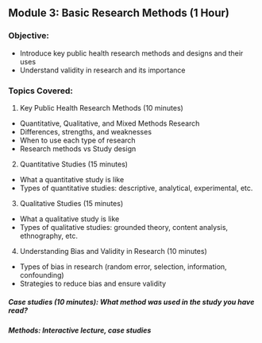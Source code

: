 ## Module 3: Basic Research Methods (1 Hour)
### Objective:
- Introduce key public health research methods and designs and their uses
- Understand validity in research and its importance

### Topics Covered:
1. Key Public Health Research Methods (10 minutes)
  - Quantitative, Qualitative, and Mixed Methods Research 
  - Differences, strengths, and weaknesses
  - When to use each type of research
  - Research methods vs Study design
2. Quantitative Studies (15 minutes)
  - What a quantitative study is like
  - Types of quantitative studies: descriptive, analytical, experimental, etc.
3. Qualitative Studies (15 minutes)
  - What a qualitative study is like
  - Types of qualitative studies: grounded theory, content analysis, ethnography, etc.
4. Understanding Bias and Validity in Research (10 minutes)
  - Types of bias in research (random error, selection, information, confounding)
  - Strategies to reduce bias and ensure validity
##### Case studies (10 minutes): What method was used in the study you have read?

##### Methods: Interactive lecture, case studies